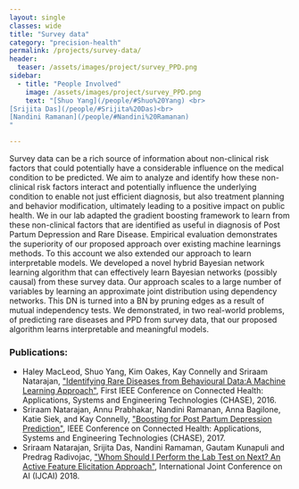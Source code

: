 ```yaml
---
layout: single
classes: wide
title: "Survey data"
category: "precision-health"
permalink: /projects/survey-data/
header:
  teaser: /assets/images/project/survey_PPD.png
sidebar:
  - title: "People Involved"
    image: /assets/images/project/survey_PPD.png
    text: "[Shuo Yang](/people/#Shuo%20Yang) <br>
[Srijita Das](/people/#Srijita%20Das)<br>
[Nandini Ramanan](/people/#Nandini%20Ramanan)
"

---
```



Survey data can be a rich source of information about non-clinical risk factors that could potentially have a considerable influence on the medical condition to be predicted. We aim to analyze and identify how these non-clinical risk factors interact and potentially influence the underlying condition to enable not just efficient diagnosis, but also treatment planning and behavior modification, ultimately leading to a positive impact on public health. We in our lab adapted the gradient boosting framework to learn from these non-clinical factors that are identified as useful in diagnosis of Post Partum Depression and Rare Disease. Empirical evaluation demonstrates the superiority of our proposed approach over existing machine learnings methods. To this account we also extended our approach to learn interpretable models. We developed a novel hybrid Bayesian network learning algorithm that can effectively learn Bayesian networks (possibly causal) from these survey data. Our approach scales to a large number of variables by learning an approximate joint distribution using dependency networks. This DN is turned into a BN by pruning edges as a result of mutual independency tests. We demonstrated, in two real-world problems, of predicting rare diseases and PPD from survey data, that our proposed algorithm learns interpretable and meaningful models.

### Publications:

* Haley MacLeod, Shuo Yang, Kim Oakes, Kay Connelly and Sriraam Natarajan, ["Identifying Rare Diseases from Behavioural Data:A Machine Learning Approach"](http://utdallas.edu/~sxn177430/Papers/chase-machinelearning.pdf), First IEEE Conference on Connected Health: Applications, Systems and Engineering Technologies (CHASE), 2016.
* Sriraam Natarajan, Annu Prabhakar, Nandini Ramanan, Anna Bagilone, Katie Siek, and Kay Connelly, ["Boosting for Post Partum Depression Prediction"](http://utdallas.edu/~sxn177430/Papers/PPDCHASE17.pdf), IEEE Conference on Connected Health: Applications, Systems and Engineering Technologies (CHASE), 2017.
* Sriraam Natarajan, Srijita Das, Nandini Ramaman, Gautam Kunapuli and Predrag Radivojac, ["Whom Should I Perform the Lab Test on Next? An Active Feature Elicitation Approach"](http://utdallas.edu/~sxn177430/Papers/AFE_IJCAI18.pdf), International Joint Conference on AI (IJCAI) 2018.
